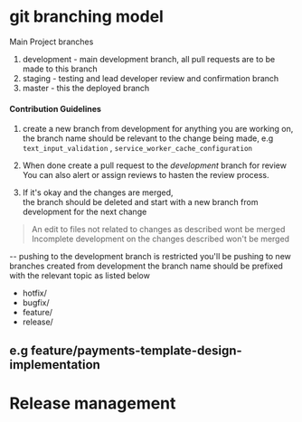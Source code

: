 
# git branching model
Main Project branches

1. development - main development branch, all pull requests are to be made to this branch
2. staging - testing and lead developer review and confirmation branch
3. master - this the deployed branch

#### Contribution Guidelines
1. create a new branch from development  for anything you are working on, 
    the branch name should be relevant to the change being made, 
    e.g `text_input_validation` , `service_worker_cache_configuration` 

2. When done create a pull request to the *development* branch for review 
    You can also alert or assign reviews to hasten the review process.
     
3. If it's okay and the changes are merged,  
    the branch should be deleted and start with a new branch from development for the next change

> An edit to files not related to changes as described wont be merged  
> Incomplete development on the changes described won't be merged

--
pushing to the development branch is restricted
you'll be pushing to new branches created from development
the branch name should be prefixed with the relevant topic as listed below
- hotfix/
- bugfix/
- feature/
- release/

e.g feature/payments-template-design-implementation
--


# Release management
